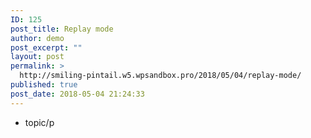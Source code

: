 ```yaml
---
ID: 125
post_title: Replay mode
author: demo
post_excerpt: ""
layout: post
permalink: >
  http://smiling-pintail.w5.wpsandbox.pro/2018/05/04/replay-mode/
published: true
post_date: 2018-05-04 21:24:33
---
```



- topic/p